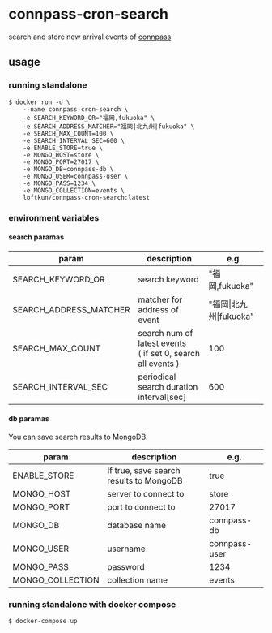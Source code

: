 # connpass-cron-search

search and store new arrival events of [connpass](https://connpass.com/)

## usage

### running standalone

``` shell
$ docker run -d \
    --name connpass-cron-search \
    -e SEARCH_KEYWORD_OR="福岡,fukuoka" \
    -e SEARCH_ADDRESS_MATCHER="福岡|北九州|fukuoka" \
    -e SEARCH_MAX_COUNT=100 \
    -e SEARCH_INTERVAL_SEC=600 \
    -e ENABLE_STORE=true \
    -e MONGO_HOST=store \
    -e MONGO_PORT=27017 \
    -e MONGO_DB=connpass-db \
    -e MONGO_USER=connpass-user \
    -e MONGO_PASS=1234 \
    -e MONGO_COLLECTION=events \
    loftkun/connpass-cron-search:latest
```

### environment variables

#### search paramas

| param | description | e.g. |
| --- | --- | --- |
| SEARCH_KEYWORD_OR | search keyword | "福岡,fukuoka" | 
| SEARCH_ADDRESS_MATCHER | matcher for address of event | "福岡&#124;北九州&#124;fukuoka" | 
| SEARCH_MAX_COUNT | search num of latest events<br>( if set 0, search all events ) | 100 |
| SEARCH_INTERVAL_SEC | periodical search duration interval[sec] | 600 |

#### db paramas

You can save search results to MongoDB.

| param | description | e.g. |
| --- | --- | --- |
| ENABLE_STORE | If true, save search results to MongoDB | true |
| MONGO_HOST | server to connect to | store | 
| MONGO_PORT | port to connect to | 27017 | 
| MONGO_DB | database name | connpass-db |
| MONGO_USER | username | connpass-user |
| MONGO_PASS | password | 1234 | 
| MONGO_COLLECTION | collection name | events | 

### running standalone with docker compose

``` shell
$ docker-compose up
```
